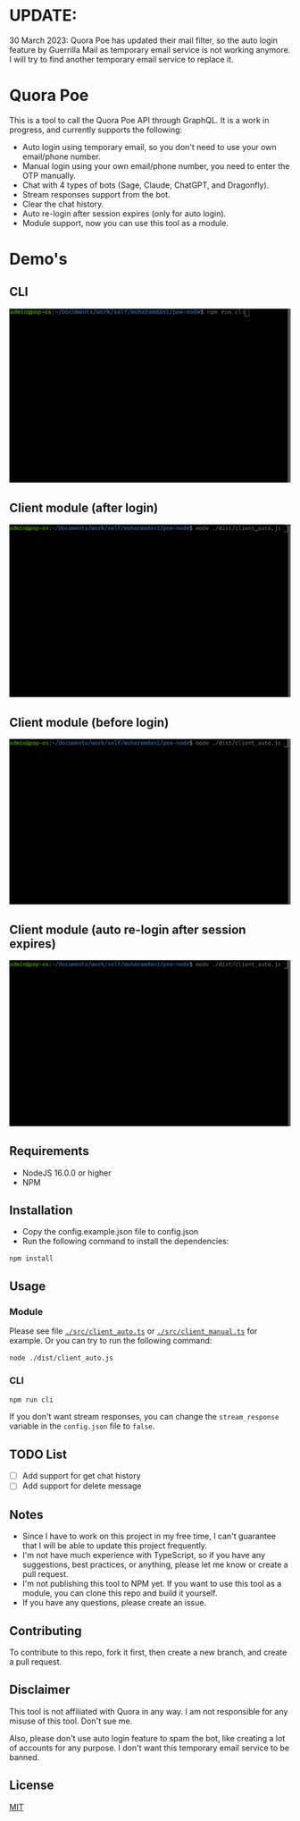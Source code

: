 # UPDATE:
30 March 2023: Quora Poe has updated their mail filter, so the auto login feature by Guerrilla Mail as temporary email service is not working anymore. I will try to find another temporary email service to replace it.

# Quora Poe
This is a tool to call the Quora Poe API through GraphQL. It is a work in progress, and currently supports the following:
- Auto login using temporary email, so you don't need to use your own email/phone number.
- Manual login using your own email/phone number, you need to enter the OTP manually.
- Chat with 4 types of bots (Sage, Claude, ChatGPT, and Dragonfly).
- Stream responses support from the bot.
- Clear the chat history.
- Auto re-login after session expires (only for auto login).
- Module support, now you can use this tool as a module.

# Demo's
## CLI
<p>
  <img alt="CLI demo" src="./demos/demo-converstation-cli.gif">
</p>

## Client module (after login)
<p>
  <img alt="Client Demo after login" src="./demos/demo-client-auto-after-login.gif">
</p>

## Client module (before login)
<p>
  <img alt="Client Demo before login" src="./demos/demo-client-auto-before-login.gif">
</p>

## Client module (auto re-login after session expires)
<p>
  <img alt="Client Demo re-login after session expires" src="./demos/demo-client-auto-re-login.gif">
</p>

## Requirements
- NodeJS 16.0.0 or higher
- NPM

## Installation
- Copy the config.example.json file to config.json
- Run the following command to install the dependencies:

```
npm install
```

## Usage
### Module
Please see file [`./src/client_auto.ts`](./src/client_auto.ts) or [`./src/client_manual.ts`](./src/client_manual.ts) for example.
Or you can try to run the following command:
```
node ./dist/client_auto.js
```
### CLI
```
npm run cli
```
If you don't want stream responses, you can change the `stream_response` variable in the `config.json` file to `false`.

## TODO List
- [ ] Add support for get chat history
- [ ] Add support for delete message

## Notes
- Since I have to work on this project in my free time, I can't guarantee that I will be able to update this project frequently.
- I'm not have much experience with TypeScript, so if you have any suggestions, best practices, or anything, please let me know or create a pull request.
- I'm not publishing this tool to NPM yet. If you want to use this tool as a module, you can clone this repo and build it yourself.
- If you have any questions, please create an issue.

## Contributing
To contribute to this repo, fork it first, then create a new branch, and create a pull request.

## Disclaimer
This tool is not affiliated with Quora in any way. I am not responsible for any misuse of this tool. 
Don't sue me.

Also, please don't use auto login feature to spam the bot, like creating a lot of accounts for any purpose. I don't want this temporary email service to be banned.

## License
[MIT](https://choosealicense.com/licenses/mit/)